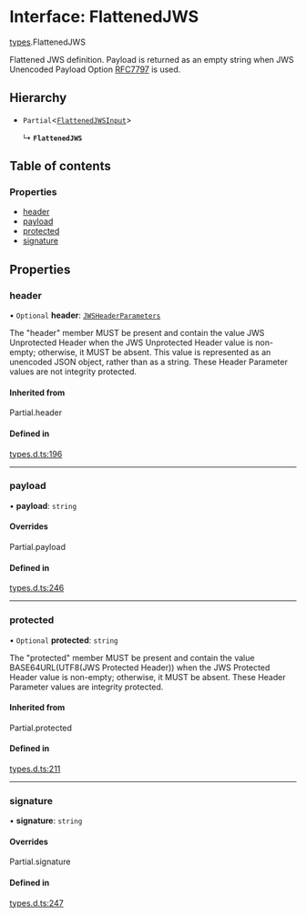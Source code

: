 # Interface: FlattenedJWS

[types](../modules/types.md).FlattenedJWS

Flattened JWS definition. Payload is returned as an empty
string when JWS Unencoded Payload Option
[RFC7797](https://tools.ietf.org/html/rfc7797) is used.

## Hierarchy

- `Partial`<[`FlattenedJWSInput`](types.FlattenedJWSInput.md)\>

  ↳ **`FlattenedJWS`**

## Table of contents

### Properties

- [header](types.FlattenedJWS.md#header)
- [payload](types.FlattenedJWS.md#payload)
- [protected](types.FlattenedJWS.md#protected)
- [signature](types.FlattenedJWS.md#signature)

## Properties

### header

• `Optional` **header**: [`JWSHeaderParameters`](types.JWSHeaderParameters.md)

The "header" member MUST be present and contain the value JWS
Unprotected Header when the JWS Unprotected Header value is non-
empty; otherwise, it MUST be absent.  This value is represented as
an unencoded JSON object, rather than as a string.  These Header
Parameter values are not integrity protected.

#### Inherited from

Partial.header

#### Defined in

[types.d.ts:196](https://github.com/panva/jose/blob/v3.19.0/src/types.d.ts#L196)

___

### payload

• **payload**: `string`

#### Overrides

Partial.payload

#### Defined in

[types.d.ts:246](https://github.com/panva/jose/blob/v3.19.0/src/types.d.ts#L246)

___

### protected

• `Optional` **protected**: `string`

The "protected" member MUST be present and contain the value
BASE64URL(UTF8(JWS Protected Header)) when the JWS Protected
Header value is non-empty; otherwise, it MUST be absent.  These
Header Parameter values are integrity protected.

#### Inherited from

Partial.protected

#### Defined in

[types.d.ts:211](https://github.com/panva/jose/blob/v3.19.0/src/types.d.ts#L211)

___

### signature

• **signature**: `string`

#### Overrides

Partial.signature

#### Defined in

[types.d.ts:247](https://github.com/panva/jose/blob/v3.19.0/src/types.d.ts#L247)
